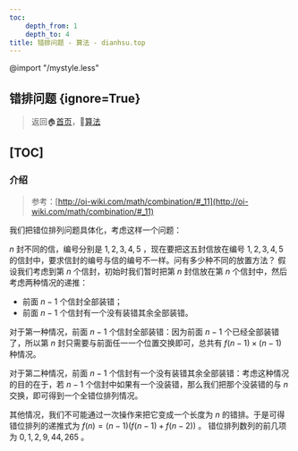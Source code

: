 ```yaml
---
toc:
    depth_from: 1
    depth_to: 4
title: 错排问题 - 算法 - dianhsu.top
---
```

@import "/mystyle.less"

## 错排问题 {ignore=True}
> 返回:house:[首页](../../index.html)，:rocket:[算法](../index.html)

[TOC]
---
### 介绍
> 参考：[http://oi-wiki.com/math/combination/#_11](http://oi-wiki.com/math/combination/#_11)

我们把错位排列问题具体化，考虑这样一个问题：

$n$ 封不同的信，编号分别是 $1,2,3,4,5$ ，现在要把这五封信放在编号 $1,2,3,4,5$ 的信封中，要求信封的编号与信的编号不一样。问有多少种不同的放置方法？
假设我们考虑到第 $n$ 个信封，初始时我们暂时把第 $n$ 封信放在第 $n$ 个信封中，然后考虑两种情况的递推：
- 前面 $n-1$ 个信封全部装错；
- 前面 $n-1$ 个信封有一个没有装错其余全部装错。

对于第一种情况，前面 $n-1$ 个信封全部装错：因为前面 $n-1$ 个已经全部装错了，所以第 $n$ 封只需要与前面任一一个位置交换即可，总共有 $f(n-1)\times(n-1)$ 种情况。

对于第二种情况，前面 $n-1$ 个信封有一个没有装错其余全部装错：考虑这种情况的目的在于，若 $n-1$ 个信封中如果有一个没装错，那么我们把那个没装错的与 $n$ 交换，即可得到一个全错位排列情况。

其他情况，我们不可能通过一次操作来把它变成一个长度为 $n$ 的错排。于是可得错位排列的递推式为 $f(n)=(n-1)(f(n-1)+f(n-2))$ 。
错位排列数列的前几项为 $0, 1, 2, 9, 44, 265$ 。
